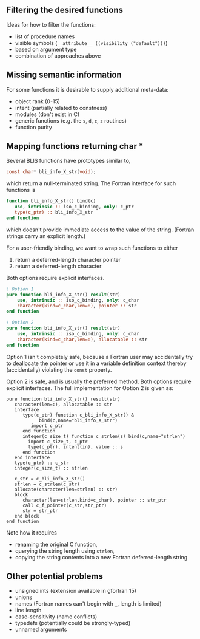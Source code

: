 
## Filtering the desired functions 

Ideas for how to filter the functions:
- list of procedure names
- visible symbols (`__attribute__ ((visibility ("default")))`)
- based on argument type
- combination of approaches above

## Missing semantic information

For some functions it is desirable to supply additional meta-data:

- object rank (0-15)
- intent (partially related to constness)
- modules (don't exist in C)
- generic functions (e.g. the `s`, `d`, `c`, `z` routines)
- function purity

## Mapping functions returning char *

Several BLIS functions have prototypes similar to,
```c
const char* bli_info_X_str(void);
```
which return a null-terminated string. The Fortran interface for such functions is
```fortran
function bli_info_X_str() bind(c)
   use, intrinsic :: iso_c_binding, only: c_ptr
   type(c_ptr) :: bli_info_X_str
end function
```
which doesn't provide immediate access to the value of the string. (Fortran strings carry an explicit length.) 

For a user-friendly binding, we want to wrap such functions to either
1. return a deferred-length character pointer
2. return a deferred-length character

Both options require explicit interfaces.

```fortran
! Option 1
pure function bli_info_X_str() result(str)
    use, intrinsic :: iso_c_binding, only: c_char
    character(kind=c_char,len=:), pointer :: str
end function

! Option 2
pure function bli_info_X_str() result(str)
    use, intrinsic :: iso_c_binding, only: c_char
    character(kind=c_char,len=:), allocatable :: str
end function
```

Option 1 isn't completely safe, because a Fortran user may accidentally try to deallocate the pointer or use it in a variable definition context thereby (accidentally) violating the `const` property.

Option 2 is safe, and is usually the preferred method. Both options require explicit interfaces. The full implementation for Option 2 is given as:
```
pure function bli_info_X_str() result(str)
   character(len=:), allocatable :: str
   interface
      type(c_ptr) function c_bli_info_X_str() &
            bind(c,name="bli_info_X_str")
         import c_ptr
      end function
      integer(c_size_t) function c_strlen(s) bind(c,name="strlen")
        import c_size_t, c_ptr
        type(c_ptr), intent(in), value :: s
      end function
   end interface
   type(c_ptr) :: c_str
   integer(c_size_t) :: strlen

   c_str = c_bli_info_X_str()
   strlen = c_strlen(c_str)
   allocate(character(len=strlen) :: str)
   block
      character(len=strlen,kind=c_char), pointer :: str_ptr
      call c_f_pointer(c_str,str_ptr)
      str = str_ptr
   end block
end function
```
Note how it requires
- renaming the original C function,
- querying the string length using `strlen`,
- copying the string contents into a new Fortran deferred-length string

## Other potential problems

- unsigned ints (extension available in gfortran 15)
- unions
- names (Fortran names can't begin with `_`, length is limited)
- line length
- case-sensitivity (name conflicts)
- typedefs (potentially could be strongly-typed)
- unnamed arguments